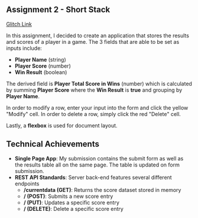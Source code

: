 ## Assignment 2 - Short Stack

[Glitch Link]()

In this assignment, I decided to create an application that stores the results and scores of a player in a game. The 3 fields that are able to be set as inputs include:

- **Player Name** (string)
- **Player Score** (number)
- **Win Result** (boolean)

The derived field is **Player Total Score in Wins** (number) which is calculated by summing **Player Score** where the **Win Result** is **true** and grouping by **Player Name**.

In order to modify a row, enter your input into the form and click the yellow "Modify" cell.
In order to delete a row, simply click the red "Delete" cell.

Lastly, a **flexbox** is used for document layout.

## Technical Achievements

- **Single Page App**: My submission contains the submit form as well as the results table all on the same page. The table is updated on form submission.
- **REST API Standards**: Server back-end features several different endpoints
  - **/currentdata (GET)**: Returns the score dataset stored in memory
  - **/ (POST)**: Submits a new score entry
  - **/ (PUT)**: Updates a specific score entry
  - **/ (DELETE)**: Delete a specific score entry
